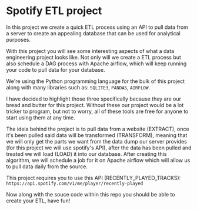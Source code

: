 # Spotify ETL project

In this project we create a quick ETL process using an API to pull data from a server to create an appealing database that can be used for analytical purposes. 

With this project you will see some interesting aspects of what a data engineering project looks like. Not only will we create a ETL process but also schedule a DAG process with Apache airflow, which will keep running your code to pull data for your database.

We're using the Python programming language for the bulk of this project along with many libraries such as:
`SQLITE3`,
`PANDAS`,
`AIRFLOW`.

I have decided to highlight those three specifically because they are our bread and butter for this project. Without these our project would be a lot tricker to program, but not to worry, all of these  tools are free for anyone to start using them at any time.

The ideia behind the project is to pull data from a website (EXTRACT), once it's been pulled said data will be transformed (TRANSFORM), meaning that we will only get the parts we want from the data dump our server provides (for this project we will use spotify's API), after the data has been pulled and treated we will load (LOAD) it into our database. After creating this algorithm, we will schedule a job for it on Apache airflow which will allow us to pull data daily from the source.

This project requires you to use this API (RECENTLY_PLAYED_TRACKS):
`https://api.spotify.com/v1/me/player/recently-played`

Now along with the souce code within this repo you should be able to create your ETL, have fun!
